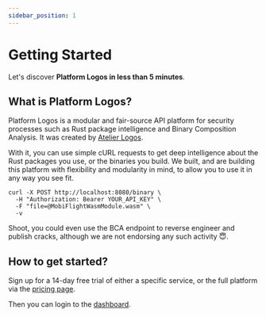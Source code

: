 ```yaml
---
sidebar_position: 1
---
```


# Getting Started

Let's discover **Platform Logos in less than 5 minutes**.

## What is Platform Logos?

Platform Logos is a modular and fair-source API platform for security processes such as Rust package intelligence and Binary Composition Analysis. It was created by [Atelier Logos](https://www.atelierlogos.studio).

With it, you can use simple cURL requests to get deep intelligence about the Rust packages you use, or the binaries you build. We built, and are building this platform with flexibility and modularity in mind, to allow you to use it in any way you see fit.

```
curl -X POST http://localhost:8080/binary \    
  -H "Authorization: Bearer YOUR_API_KEY" \
  -F "file=@MobiFlightWasmModule.wasm" \
  -v
```

Shoot, you could even use the BCA endpoint to reverse engineer and publish cracks, although we are not endorsing any such activity 😇. 

## How to get started?

Sign up for a 14-day free trial of either a specific service, or the full platform via the [pricing page](/pricing).

Then you can login to the [dashboard](https://www.atelierlogos.studio/dashboard).
